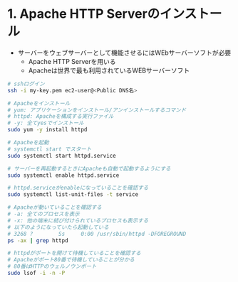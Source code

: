 # 1. Apache HTTP Serverのインストール
* サーバーをウェブサーバーとして機能させるにはWEbサーバーソフトが必要
    * Apache HTTP Serverを用いる
    * Apacheは世界で最も利用されているWEBサーバーソフト

```sh
# sshログイン
ssh -i my-key.pem ec2-user@<Public DNS名>

# Apacheをインストール
# yum: アプリケーションをインストール/アンインストールするコマンド
# httpd: Apacheを構成する実行ファイル
# -y: 全てyesでインストール
sudo yum -y install httpd

# Apacheを起動
# systemctl start でスタート
sudo systemctl start httpd.service

# サーバーを再起動するときにApacheも自動で起動するようにする
sudo systemctl enable httpd.service

# httpd.serviceがenableになっていることを確認する
sudo systemctl list-unit-files -t service

# Apacheが動いていることを確認する
# -a: 全てのプロセスを表示
# -x: 他の端末に結び付けられているプロセスも表示する
# 以下のようになっていたら起動している
# 3268 ?        Ss     0:00 /usr/sbin/httpd -DFOREGROUND
ps -ax | grep httpd

# httpdがポートを開けて待機していることを確認する
# Apacheがポート80番で待機していることが分かる
# 80番はHTTPのウェルノウンポート
sudo lsof -i -n -P
```